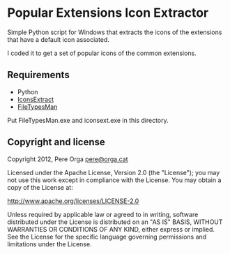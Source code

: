 Popular Extensions Icon Extractor
=================================

Simple Python script for Windows that extracts the icons of the extensions that have a default icon associated.

I coded it to get a set of popular icons of the common extensions.


Requirements
------------

+ Python
+ [IconsExtract](http://www.nirsoft.net/utils/iconsext.html)
+ [FileTypesMan](http://www.nirsoft.net/utils/file_types_manager.html)

Put FileTypesMan.exe and iconsext.exe in this directory.


Copyright and license
---------------------

Copyright 2012, Pere Orga <pere@orga.cat>

Licensed under the Apache License, Version 2.0 (the "License");
you may not use this work except in compliance with the License.
You may obtain a copy of the License at:

   http://www.apache.org/licenses/LICENSE-2.0

Unless required by applicable law or agreed to in writing, software
distributed under the License is distributed on an "AS IS" BASIS,
WITHOUT WARRANTIES OR CONDITIONS OF ANY KIND, either express or implied.
See the License for the specific language governing permissions and
limitations under the License.
